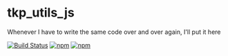 # tkp_utils_js
Whenever I have to write the same code over and over again, I'll put it here

[![Build Status](https://travis-ci.org/timkpaine/tkp_utils_js.svg?branch=master)](https://travis-ci.org/timkpaine/tkp_utils_js)
[![npm](https://img.shields.io/npm/v/tkp_utils.svg)](https://www.npmjs.com/package/tkp_utils)
[![npm](https://img.shields.io/npm/l/tkp_utils.svg)](https://www.npmjs.com/package/tkp_utils)

